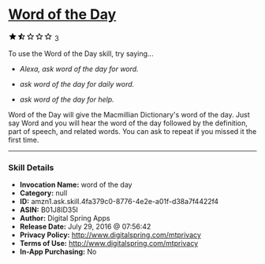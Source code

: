 # [Word of the Day](http://alexa.amazon.com/#skills/amzn1.ask.skill.4fa379c0-8776-4e2e-a01f-d38a7f4422f4)
![1.7 stars](../../images/ic_star_black_18dp_1x.png)![1.7 stars](../../images/ic_star_half_black_18dp_1x.png)![1.7 stars](../../images/ic_star_border_black_18dp_1x.png)![1.7 stars](../../images/ic_star_border_black_18dp_1x.png)![1.7 stars](../../images/ic_star_border_black_18dp_1x.png) 3

To use the Word of the Day skill, try saying...

* *Alexa, ask word of the day for word.*

* *ask word of the day for daily word.*

* *ask word of the day for help.*

Word of the Day will give the Macmillian Dictionary's word of the day.   Just say Word and you will hear the word of the day followed by the definition, part of speech, and related words.  You can ask to repeat if you missed it the first time.

***

### Skill Details

* **Invocation Name:** word of the day
* **Category:** null
* **ID:** amzn1.ask.skill.4fa379c0-8776-4e2e-a01f-d38a7f4422f4
* **ASIN:** B01J8ID35I
* **Author:** Digital Spring Apps
* **Release Date:** July 29, 2016 @ 07:56:42
* **Privacy Policy:** http://www.digitalspring.com/mtprivacy
* **Terms of Use:** http://www.digitalspring.com/mtprivacy
* **In-App Purchasing:** No

